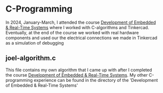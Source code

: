 # C-Programming

In 2024, January-March, I attended the course [Development of Embedded & Real-Time Systems](https://gitlab.com/jex-projects/mrjex/-/tree/main/projects/1.%20courses/year-2/5.%20Development%20of%20Embedded%20&%20Real-Time%20Systems?ref_type=heads) where I worked with C-algorithms and Tinkercad. Eventually, at the end of the course we worked with real hardware components and used our the electrical connections we made in Tinkercad as a simulation of debugging

## joel-algorithm.c

This file contains my own algorithm that I came up with after I completed the course [Development of Embedded & Real-Time Systems](https://gitlab.com/jex-projects/mrjex/-/tree/main/projects/1.%20courses/year-2/5.%20Development%20of%20Embedded%20&%20Real-Time%20Systems?ref_type=heads). My other C-programming experience can be found in the directory of the 'Development of Embedded & Real-Time Systems'